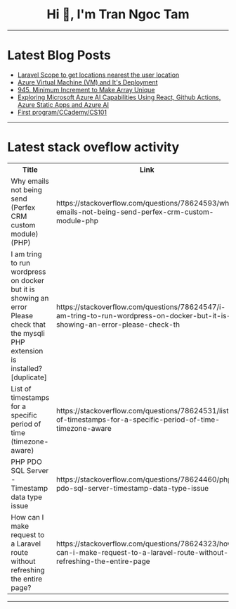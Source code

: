 <h1 align="center">Hi 👋, I'm Tran Ngoc Tam</h1>

---

# Latest Blog Posts 
<!-- BLOG-POST-LIST:START -->
- [Laravel Scope to get locations nearest the user location](https://dev.to/johndivam/laravel-scope-to-get-locations-nearest-the-user-location-2fk5)
- [Azure Virtual Machine &lpar;VM&rpar; and It&#39;s Deployment](https://dev.to/franklin_onuegbu/azure-virtual-machine-vm-and-its-deployment-3ikh)
- [945. Minimum Increment to Make Array Unique](https://dev.to/mdarifulhaque/945-minimum-increment-to-make-array-unique-4am8)
- [Exploring Microsoft Azure AI Capabilities Using React, Github Actions, Azure Static Apps and Azure AI](https://dev.to/yutee_okon/exploring-microsoft-azure-ai-capabilities-using-react-github-actions-azure-static-apps-and-azure-ai-4d8g)
- [First program/CCademy/CS101](https://dev.to/murphea/first-programccademycs101-2pj4)
<!-- BLOG-POST-LIST:END -->

---

# Latest stack oveflow activity
<table>
  <tr><th>Title</th><th>Link</th></tr>
  <!-- STACKOVERFLOW:START --><tr><td>Why emails not being send &lpar;Perfex CRM custom module&rpar; &lpar;PHP&rpar;</td><td>https://stackoverflow.com/questions/78624593/why-emails-not-being-send-perfex-crm-custom-module-php</td></tr><tr><td>I am tring to run wordpress on docker but it is showing an error Please check that the mysqli PHP extension is installed? [duplicate]</td><td>https://stackoverflow.com/questions/78624547/i-am-tring-to-run-wordpress-on-docker-but-it-is-showing-an-error-please-check-th</td></tr><tr><td>List of timestamps for a specific period of time &lpar;timezone-aware&rpar;</td><td>https://stackoverflow.com/questions/78624531/list-of-timestamps-for-a-specific-period-of-time-timezone-aware</td></tr><tr><td>PHP PDO SQL Server - Timestamp data type issue</td><td>https://stackoverflow.com/questions/78624460/php-pdo-sql-server-timestamp-data-type-issue</td></tr><tr><td>How can I make request to a Laravel route without refreshing the entire page?</td><td>https://stackoverflow.com/questions/78624323/how-can-i-make-request-to-a-laravel-route-without-refreshing-the-entire-page</td></tr><!-- STACKOVERFLOW:END -->
</table>

---


